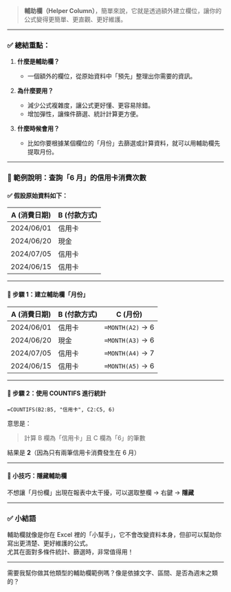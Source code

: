 > **輔助欄（Helper Column）**，簡單來說，它就是透過額外建立欄位，讓你的公式變得更簡單、更直觀、更好維護。

---

### ✅ 總結重點：

1. **什麼是輔助欄？**  
   - 一個額外的欄位，從原始資料中「預先」整理出你需要的資訊。

2. **為什麼要用？**  
   - 減少公式複雜度，讓公式更好懂、更容易除錯。  
   - 增加彈性，讓條件篩選、統計計算更方便。  

3. **什麼時候會用？**  
   - 比如你要根據某個欄位的「月份」去篩選或計算資料，就可以用輔助欄先提取月份。

---

### 📌 範例說明：查詢「6 月」的信用卡消費次數

#### ✅ 假設原始資料如下：

| A (消費日期) | B (付款方式) |
|--------------|--------------|
| 2024/06/01   | 信用卡       |
| 2024/06/20   | 現金         |
| 2024/07/05   | 信用卡       |
| 2024/06/15   | 信用卡       |

---

#### 🧩 步驟 1：建立輔助欄「月份」

| A (消費日期) | B (付款方式) | C (月份) |
|--------------|--------------|----------|
| 2024/06/01   | 信用卡       | `=MONTH(A2)` → 6 |
| 2024/06/20   | 現金         | `=MONTH(A3)` → 6 |
| 2024/07/05   | 信用卡       | `=MONTH(A4)` → 7 |
| 2024/06/15   | 信用卡       | `=MONTH(A5)` → 6 |

---

#### 🧩 步驟 2：使用 COUNTIFS 進行統計

```excel
=COUNTIFS(B2:B5, "信用卡", C2:C5, 6)
```

意思是：
> 計算 B 欄為「信用卡」且 C 欄為「6」的筆數

結果是 **2**（因為只有兩筆信用卡消費發生在 6 月）

---

#### 🎨 小技巧：隱藏輔助欄  
不想讓「月份欄」出現在報表中太干擾，可以選取整欄 → 右鍵 → **隱藏**

---

### ✅ 小結語

輔助欄就像是你在 Excel 裡的「小幫手」，它不會改變資料本身，但卻可以幫助你寫出更清楚、更好維護的公式。  
尤其在面對多條件統計、篩選時，非常值得用！

---

需要我幫你做其他類型的輔助欄範例嗎？像是依據文字、區間、是否為週末之類的？